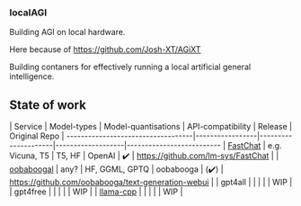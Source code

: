 ### localAGI
Building AGI on local hardware.

Here because of https://github.com/Josh-XT/AGiXT

Building contaners for effectively running a local artificial general intelligence.

## State of work

| Service                          | Model-types     | Model-quantisations | API-compatibility | Release              | Original Repo |
-----------------------------------|-----------------|---------------------|-------------------|--------------------------
| [FastChat](localagi/FastChat)    | e.g. Vicuna, T5 | T5, HF              | OpenAI            | :heavy_check_mark:   | https://github.com/lm-sys/FastChat |
| [oobaboogal](localagi/oobabooga) | any?            | HF, GGML, GPTQ      | oobabooga         | (:heavy_check_mark:) | https://github.com/oobabooga/text-generation-webui |
| gpt4all | | | | | WIP |
| gpt4free | | | | | WIP |
| [llama-cpp](localagi/llama-cpp-server) | | | | | WIP |





<!--
**localagi/localAGI** is a ✨ _special_ ✨ repository because its `README.md` (this file) appears on your GitHub profile.

Here are some ideas to get you started:

- 
- 🌱 I’m currently learning ...
- 👯 I’m looking to collaborate on ...
- 🤔 I’m looking for help with ...
- 💬 Ask me about ...
- 📫 How to reach me: ...
- 😄 Pronouns: ...
- ⚡ Fun fact: ...
-->
